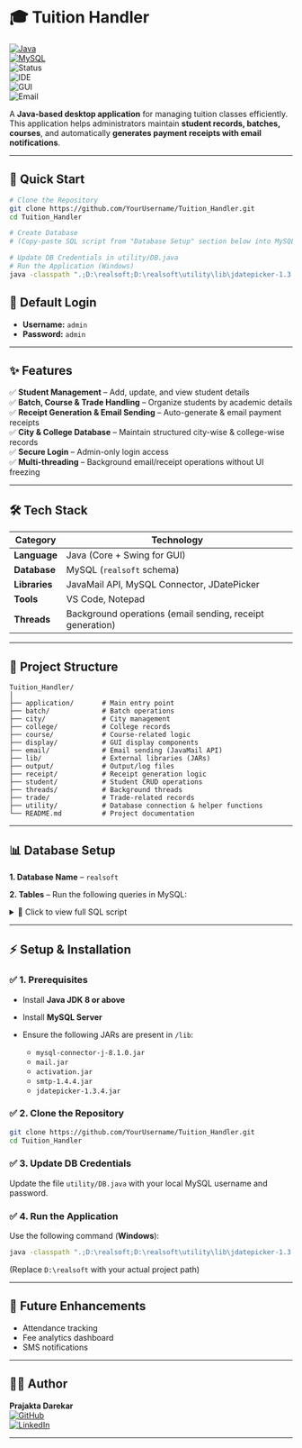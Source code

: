 # 🎓 **Tuition Handler**  
[![Java](https://img.shields.io/badge/Java-8%2B-blue)](https://www.java.com/)  
[![MySQL](https://img.shields.io/badge/Database-MySQL-blue)](https://www.mysql.com/)  
![Status](https://img.shields.io/badge/Status-Completed-success)  
![IDE](https://img.shields.io/badge/Editor-VS%20Code%20%7C%20Notepad-lightgrey)  
![GUI](https://img.shields.io/badge/GUI-Java%20Swing-orange)  
![Email](https://img.shields.io/badge/Email-JavaMail%20API-green)  

A **Java-based desktop application** for managing tuition classes efficiently.  
This application helps administrators maintain **student records, batches, courses**, and automatically **generates payment receipts with email notifications**.  

---

## 🚀 **Quick Start**

```bash
# Clone the Repository
git clone https://github.com/YourUsername/Tuition_Handler.git
cd Tuition_Handler

# Create Database
# (Copy-paste SQL script from "Database Setup" section below into MySQL)

# Update DB Credentials in utility/DB.java
# Run the Application (Windows)
java -classpath ".;D:\realsoft;D:\realsoft\utility\lib\jdatepicker-1.3.4.jar;D:\realsoft\lib\mysql-connector-j-8.1.0.jar;D:\realsoft\lib\mail.jar;D:\realsoft;D:\realsoft\lib\activation.jar;D:\realsoft\lib\smtp-1.4.4.jar" application.LandingPage
```

## 🔑 **Default Login**

* **Username:** `admin`  
* **Password:** `admin`  

---

## ✨ **Features**

✅ **Student Management** – Add, update, and view student details  
✅ **Batch, Course & Trade Handling** – Organize students by academic details  
✅ **Receipt Generation & Email Sending** – Auto-generate & email payment receipts  
✅ **City & College Database** – Maintain structured city-wise & college-wise records  
✅ **Secure Login** – Admin-only login access  
✅ **Multi-threading** – Background email/receipt operations without UI freezing  

---

## 🛠 **Tech Stack**

| **Category**  | **Technology**                                            |
| ------------- | --------------------------------------------------------- |
| **Language**  | Java (Core + Swing for GUI)                               |
| **Database**  | MySQL (`realsoft` schema)                                 |
| **Libraries** | JavaMail API, MySQL Connector, JDatePicker                |
| **Tools**     | VS Code, Notepad                                          |
| **Threads**   | Background operations (email sending, receipt generation) |

---

## 📂 **Project Structure**

```
Tuition_Handler/
│
├── application/       # Main entry point 
├── batch/             # Batch operations
├── city/              # City management
├── college/           # College records
├── course/            # Course-related logic
├── display/           # GUI display components
├── email/             # Email sending (JavaMail API)
├── lib/               # External libraries (JARs)
├── output/            # Output/log files
├── receipt/           # Receipt generation logic
├── student/           # Student CRUD operations
├── threads/           # Background threads
├── trade/             # Trade-related records
├── utility/           # Database connection & helper functions 
└── README.md          # Project documentation
```

---

## 📊 **Database Setup**

**1. Database Name** – `realsoft`  

**2. Tables** – Run the following queries in MySQL:

<details>
<summary>📌 Click to view full SQL script</summary>

```sql
USE realsoft;

CREATE TABLE Trade(
    trid INT PRIMARY KEY,
    trname VARCHAR(20),
    trstate INT
);

CREATE TABLE College(
    clid INT PRIMARY KEY,
    clname VARCHAR(20),
    clstate INT
);

CREATE TABLE City(
    ctid INT PRIMARY KEY,
    ctname VARCHAR(20),
    ctstate INT
);

CREATE TABLE Course(
    coid INT PRIMARY KEY,
    coname VARCHAR(20),
    codfee INT,
    corfee INT,
    costate INT
);

CREATE TABLE Batch(
    btid INT PRIMARY KEY,
    btname VARCHAR(20),
    btstdate DATE,
    bteddate DATE,
    bttime VARCHAR(20),
    btstate INT
);

CREATE TABLE Receipt(
    reno INT PRIMARY KEY,
    redate DATE,
    rerollno INT,
    reamt INT,
    retype VARCHAR(2),
    redetail VARCHAR(10),
    react VARCHAR(4),
    restate INT
);

CREATE TABLE Student(
    stno INT PRIMARY KEY,
    stdate DATE,
    stname1 VARCHAR(30),
    stname2 VARCHAR(30),
    stname3 VARCHAR(30),
    stgender VARCHAR(10),
    stdob DATE,
    stclnm VARCHAR(20),
    sttrnm VARCHAR(10),
    stacyr INT,
    stpaddr VARCHAR(30),
    stladdr VARCHAR(30),
    stctnm VARCHAR(15),
    stsmob VARCHAR(10),
    stpmob VARCHAR(10),
    stemail VARCHAR(30),
    stconm VARCHAR(10),
    stbtnm VARCHAR(10),
    sbttime VARCHAR(30),
    stcofee INT,
    stadmfee INT,
    stbalfee INT,
    sttrntype VARCHAR(20),
    sttrndetail VARCHAR(10),
    sttrnto VARCHAR(20),
    stmode VARCHAR(10),
    ststate INT
);
```

</details>

---

## ⚡ **Setup & Installation**

### ✅ **1. Prerequisites**

* Install **Java JDK 8 or above**
* Install **MySQL Server**
* Ensure the following JARs are present in `/lib`:

  * `mysql-connector-j-8.1.0.jar`
  * `mail.jar`
  * `activation.jar`
  * `smtp-1.4.4.jar`
  * `jdatepicker-1.3.4.jar`

### ✅ **2. Clone the Repository**

```bash
git clone https://github.com/YourUsername/Tuition_Handler.git
cd Tuition_Handler
```

### ✅ **3. Update DB Credentials**

Update the file `utility/DB.java` with your local MySQL username and password.

### ✅ **4. Run the Application**

Use the following command (**Windows**):

```bash
java -classpath ".;D:\realsoft;D:\realsoft\utility\lib\jdatepicker-1.3.4.jar;D:\realsoft\lib\mysql-connector-j-8.1.0.jar;D:\realsoft\lib\mail.jar;D:\realsoft;D:\realsoft\lib\activation.jar;D:\realsoft\lib\smtp-1.4.4.jar" application.LandingPage
```

(Replace `D:\realsoft` with your actual project path)

---

## 🔮 **Future Enhancements**

* Attendance tracking  
* Fee analytics dashboard  
* SMS notifications  

---

## 👩‍💻 **Author**

**Prajakta Darekar**  
[![GitHub](https://img.shields.io/badge/GitHub-black?logo=github)](https://github.com/prajudarekar04)  
[![LinkedIn](https://img.shields.io/badge/LinkedIn-blue?logo=linkedin)](https://linkedin.com/in/prajaktadarekar)  

---
